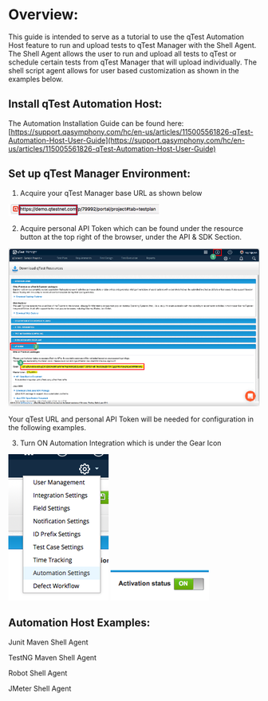 # Overview:

This guide is intended to serve as a tutorial to use the qTest Automation Host feature to run and upload tests to qTest Manager with the Shell Agent. The Shell Agent allows the user to run and upload all tests to qTest or schedule certain tests from qTest Manager that will upload individually. The shell script agent allows for user based customization as shown in the examples below.

## Install qTest Automation Host:


The Automation Installation Guide can be found here: [https://support.qasymphony.com/hc/en-us/articles/115005561826-qTest-Automation-Host-User-Guide](https://support.qasymphony.com/hc/en-us/articles/115005561826-qTest-Automation-Host-User-Guide)

## Set up qTest Manager Environment:

1.    Acquire your qTest Manager base URL as shown below

  ![](images/baseurl.png)

2.    Acquire personal API Token which can be found under the resource button at the top right of the browser, under the API &amp; SDK Section.

 ![](images/apitoken.png)

Your qTest URL and personal API Token will be needed for configuration in the following examples.

3.    Turn ON Automation Integration which is under the Gear Icon

![](images/autohostsettings.png)
![](images/statuson.png)

## Automation Host Examples:

Junit Maven Shell Agent

TestNG Maven Shell Agent

Robot Shell Agent

JMeter Shell Agent